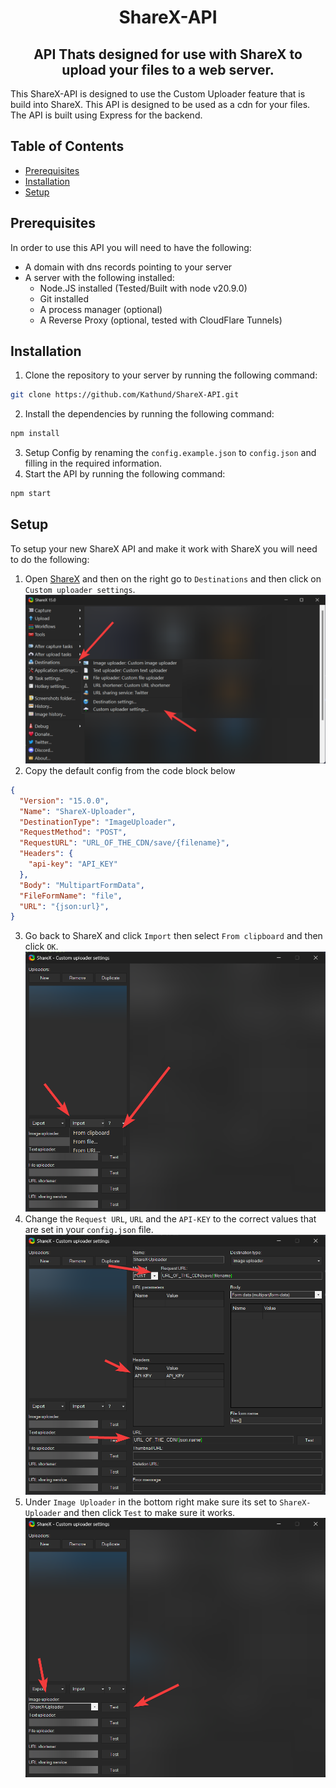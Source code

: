 <h1 align="center">ShareX-API</h1>

<h2 align="center">API Thats designed for use with ShareX to upload your files to a web server.</h2>

This ShareX-API is designed to use the Custom Uploader feature that is build into ShareX. This API is designed to be used as a cdn for your files. The API is built using Express for the backend.

## Table of Contents

- [Prerequisites](#prerequisites)
- [Installation](#installation)
- [Setup](#setup)

## Prerequisites

In order to use this API you will need to have the following:

- A domain with dns records pointing to your server
- A server with the following installed:
  - Node.JS installed (Tested/Built with node v20.9.0)
  - Git installed
  - A process manager (optional)
  - A Reverse Proxy (optional, tested with CloudFlare Tunnels)

## Installation

1. Clone the repository to your server by running the following command:

```bash
git clone https://github.com/Kathund/ShareX-API.git
```

2. Install the dependencies by running the following command:

```bash
npm install
```

3. Setup Config by renaming the `config.example.json` to `config.json` and filling in the required information.
4. Start the API by running the following command:

```bash
npm start
```

## Setup

To setup your new ShareX API and make it work with ShareX you will need to do the following:

1. Open [ShareX](https://getsharex.com) and then on the right go to `Destinations` and then click on `Custom uploader settings`.
   ![Going to the custom uploader settings](.github/readme/assets/ShareX_Setup_CustomUploader_Settings.png)
2. Copy the default config from the code block below

```json
{
  "Version": "15.0.0",
  "Name": "ShareX-Uploader",
  "DestinationType": "ImageUploader",
  "RequestMethod": "POST",
  "RequestURL": "URL_OF_THE_CDN/save/{filename}",
  "Headers": {
    "api-key": "API_KEY"
  },
  "Body": "MultipartFormData",
  "FileFormName": "file",
  "URL": "{json:url}",
}
```

3. Go back to ShareX and click `Import` then select `From clipboard` and then click `OK`.
   ![Importing Default Config](.github/readme/assets/ShareX_Setup_Importing_Config.png)
4. Change the `Request URL`, `URL` and the `API-KEY` to the correct values that are set in your `config.json` file.
   ![Changing Default Config](.github/readme/assets/ShareX_Setup_Changing_Config.png)
5. Under `Image Uploader` in the bottom right make sure its set to `ShareX-Uploader` and then click `Test` to make sure it works.
   ![Testing Image Uploading](.github/readme/assets/ShareX_Setup_Testing.png)
